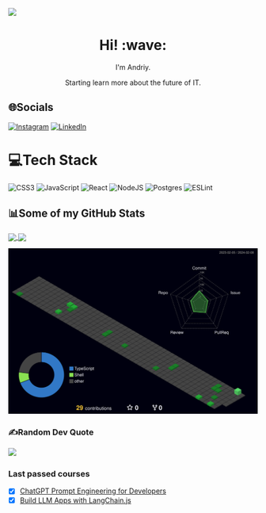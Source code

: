 [![](https://visitcount.itsvg.in/api?id=MrAndriy&label=Profile%20Views&color=12&icon=2&pretty=true)](https://visitcount.itsvg.in)
<h1 align='center'> Hi! :wave:</h1>
<p align='center'>I'm Andriy.</p>
<p align='center'>Starting learn more about the future of IT.</p>

## 🌐Socials 
[![Instagram](https://img.shields.io/badge/Instagram-%23E4405F.svg?logo=Instagram&logoColor=white)](https://instagram.com/mr__andriy)
[![LinkedIn](https://img.shields.io/badge/LinkedIn-%230077B5.svg?logo=linkedin&logoColor=white)](https://linkedin.com/in/mriy-andriy-67b8631bb)

# 💻Tech Stack
![CSS3](https://img.shields.io/badge/css3-%231572B6.svg?style=flat&logo=css3&logoColor=white) 
![JavaScript](https://img.shields.io/badge/javascript-%23323330.svg?style=flat&logo=javascript&logoColor=%23F7DF1E)
![React](https://img.shields.io/badge/react-%2320232a.svg?style=flat&logo=react&logoColor=%2361DAFB)
![NodeJS](https://img.shields.io/badge/node.js-6DA55F?style=flat&logo=node.js&logoColor=white)
![Postgres](https://img.shields.io/badge/postgres-%23316192.svg?style=flat&logo=postgresql&logoColor=white)
![ESLint](https://img.shields.io/badge/ESLint-4B3263?style=flat&logo=eslint&logoColor=white)

## 📊Some of my GitHub Stats

<a href="https://github.com/mrandriy">
  <img  width='50%' align="center" src="https://github-readme-stats.vercel.app/api?username=mrandriy&show_icons=true&theme=dark" />
</a>
  

<a href="https://github.com/mrandriy">
  <img width='50%' align="center" src="https://github-readme-stats.vercel.app/api/top-langs/?username=mrandriy&layout=compact&theme=dark" />
</a>



![](./profile-3d-contrib/profile-night-green.svg)



### ✍️Random Dev Quote

![](https://quotes-github-readme.vercel.app/api?type=horizontal&theme=tokyonight)

### Last passed courses
- [x] [ChatGPT Prompt Engineering for Developers](https://www.deeplearning.ai/short-courses/chatgpt-prompt-engineering-for-developers)
- [x] [Build LLM Apps with LangChain.js](https://learn.deeplearning.ai/build-llm-apps-with-langchain-js)
